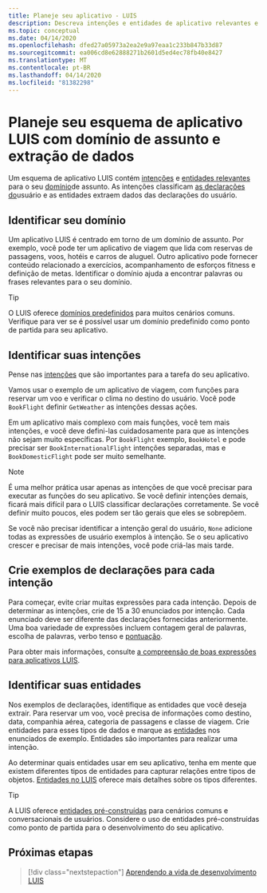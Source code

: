 ```yaml
---
title: Planeje seu aplicativo - LUIS
description: Descreva intenções e entidades de aplicativo relevantes e crie seus planos de aplicativo no LUIS (Serviço Inteligente de Reconhecimento Vocal).
ms.topic: conceptual
ms.date: 04/14/2020
ms.openlocfilehash: dfed27a05973a2ea2e9a97eaa1c233b847b33d87
ms.sourcegitcommit: ea006cd8e62888271b2601d5ed4ec78fb40e8427
ms.translationtype: MT
ms.contentlocale: pt-BR
ms.lasthandoff: 04/14/2020
ms.locfileid: "81382298"
---
```

# <a name="plan-your-luis-app-schema-with-subject-domain-and-data-extraction"></a>Planeje seu esquema de aplicativo LUIS com domínio de assunto e extração de dados

Um esquema de aplicativo LUIS contém [intenções](luis-glossary.md#intent) e [entidades relevantes](luis-glossary.md#entity) para o seu [domínio](luis-glossary.md#domain)de assunto. As intenções classificam [as declarações do](luis-glossary.md#utterance)usuário e as entidades extraem dados das declarações do usuário.

## <a name="identify-your-domain"></a>Identificar seu domínio

Um aplicativo LUIS é centrado em torno de um domínio de assunto. Por exemplo, você pode ter um aplicativo de viagem que lida com reservas de passagens, voos, hotéis e carros de aluguel. Outro aplicativo pode fornecer conteúdo relacionado a exercícios, acompanhamento de esforços fitness e definição de metas. Identificar o domínio ajuda a encontrar palavras ou frases relevantes para o seu domínio.

> [!TIP]
> O LUIS oferece [domínios predefinidos](luis-how-to-use-prebuilt-domains.md) para muitos cenários comuns. Verifique para ver se é possível usar um domínio predefinido como ponto de partida para seu aplicativo.

## <a name="identify-your-intents"></a>Identificar suas intenções

Pense nas [intenções](luis-concept-intent.md) que são importantes para a tarefa do seu aplicativo.

Vamos usar o exemplo de um aplicativo de viagem, com funções para reservar um voo e verificar o clima no destino do usuário. Você pode `BookFlight` definir `GetWeather` as intenções dessas ações.

Em um aplicativo mais complexo com mais funções, você tem mais intenções, e você deve defini-las cuidadosamente para que as intenções não sejam muito específicas. Por `BookFlight` exemplo, `BookHotel` e pode precisar ser `BookInternationalFlight` intenções separadas, mas e `BookDomesticFlight` pode ser muito semelhante.

> [!NOTE]
> É uma melhor prática usar apenas as intenções de que você precisar para executar as funções do seu aplicativo. Se você definir intenções demais, ficará mais difícil para o LUIS classificar declarações corretamente. Se você definir muito poucos, eles podem ser tão gerais que eles se sobrepõem.

Se você não precisar identificar a intenção geral do usuário, `None` adicione todas as expressões de usuário exemplos à intenção. Se o seu aplicativo crescer e precisar de mais intenções, você pode criá-las mais tarde.

## <a name="create-example-utterances-for-each-intent"></a>Crie exemplos de declarações para cada intenção

Para começar, evite criar muitas expressões para cada intenção. Depois de determinar as intenções, crie de 15 a 30 enunciados por intenção. Cada enunciado deve ser diferente das declarações fornecidas anteriormente. Uma boa variedade de expressões incluem contagem geral de palavras, escolha de palavras, verbo tenso e [pontuação](luis-reference-application-settings.md#punctuation-normalization).

Para obter mais informações, consulte [a compreensão de boas expressões para aplicativos LUIS](luis-concept-utterance.md).

## <a name="identify-your-entities"></a>Identificar suas entidades

Nos exemplos de declarações, identifique as entidades que você deseja extrair. Para reservar um voo, você precisa de informações como destino, data, companhia aérea, categoria de passagens e classe de viagem. Crie entidades para esses tipos de dados e marque as [entidades](luis-concept-entity-types.md) nos enunciados de exemplo. Entidades são importantes para realizar uma intenção.

Ao determinar quais entidades usar em seu aplicativo, tenha em mente que existem diferentes tipos de entidades para capturar relações entre tipos de objetos. [Entidades no LUIS](luis-concept-entity-types.md) oferece mais detalhes sobre os tipos diferentes.

> [!TIP]
> A LUIS oferece [entidades pré-construídas](luis-prebuilt-entities.md) para cenários comuns e conversacionais de usuários. Considere o uso de entidades pré-construídas como ponto de partida para o desenvolvimento do seu aplicativo.

## <a name="next-steps"></a>Próximas etapas

> [!div class="nextstepaction"]
> [Aprendendo a vida de desenvolvimento LUIS](luis-concept-app-iteration.md)


